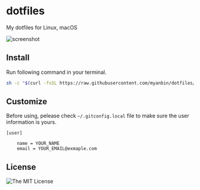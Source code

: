 # dotfiles
My dotfiles for Linux, macOS

![screenshot](https://user-images.githubusercontent.com/2127462/41633711-bb03e616-7472-11e8-9994-853a2cd409cf.jpg)

## Install

Run following command in your terminal.

```sh
sh -c "$(curl -fsSL https://raw.githubusercontent.com/myanbin/dotfiles/master/INSTALL.sh)"
```

## Customize

Before using, pelease check `~/.gitconfig.local` file to make sure the user information is yours.

```
[user]

	name = YOUR_NAME
	email = YOUR_EMAIL@exmaple.com
```

## License

![The MIT License](https://img.shields.io/badge/License-MIT-green.svg)
